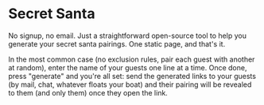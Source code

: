 # Secret Santa

No signup, no email. Just a straightforward open-source tool to help you generate your secret santa pairings. One static page, and that's it.

In the most common case (no exclusion rules, pair each guest with another at random), enter the name of your guests one line at a time. Once done, press "generate" and you're all set: send the generated links to your guests (by mail, chat, whatever floats your boat) and their pairing will be revealed to them (and only them) once they open the link.
